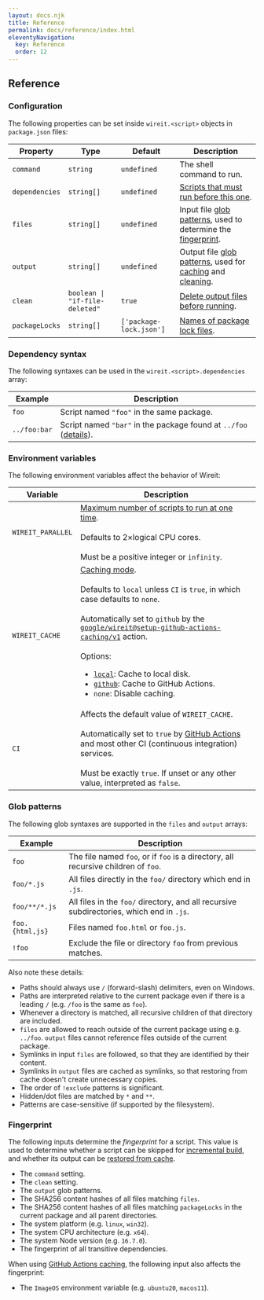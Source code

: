 ```yaml
---
layout: docs.njk
title: Reference
permalink: docs/reference/index.html
eleventyNavigation:
  key: Reference
  order: 12
---
```


## Reference

### Configuration

The following properties can be set inside `wireit.<script>` objects in
`package.json` files:

| Property       | Type                           | Default                 | Description                                                                                                |
| -------------- | ------------------------------ | ----------------------- | ---------------------------------------------------------------------------------------------------------- |
| `command`      | `string`                       | `undefined`             | The shell command to run.                                                                                  |
| `dependencies` | `string[]`                     | `undefined`             | [Scripts that must run before this one](../dependencies/).                                                 |
| `files`        | `string[]`                     | `undefined`             | Input file [glob patterns](#glob-patterns), used to determine the [fingerprint](#fingerprint).             |
| `output`       | `string[]`                     | `undefined`             | Output file [glob patterns](#glob-patterns), used for [caching](../caching/) and [cleaning](../cleaning/). |
| `clean`        | `boolean \| "if-file-deleted"` | `true`                  | [Delete output files before running](../cleaning/).                                                        |
| `packageLocks` | `string[]`                     | `['package-lock.json']` | [Names of package lock files](../package-locks/).                                                          |

### Dependency syntax

The following syntaxes can be used in the `wireit.<script>.dependencies` array:

| Example      | Description                                                                                                     |
| ------------ | --------------------------------------------------------------------------------------------------------------- |
| `foo`        | Script named `"foo"` in the same package.                                                                       |
| `../foo:bar` | Script named `"bar"` in the package found at `../foo` ([details](../dependencies/#cross-package-dependencies)). |

### Environment variables

The following environment variables affect the behavior of Wireit:

| Variable          | Description                                                                                                                                                                                                                                                                                                                                                                                                                                                              |
| ----------------- | ------------------------------------------------------------------------------------------------------------------------------------------------------------------------------------------------------------------------------------------------------------------------------------------------------------------------------------------------------------------------------------------------------------------------------------------------------------------------ |
| `WIREIT_PARALLEL` | [Maximum number of scripts to run at one time](../parallelism/).<br><br>Defaults to 2×logical CPU cores.<br><br>Must be a positive integer or `infinity`.                                                                                                                                                                                                                                                                                                                |
| `WIREIT_CACHE`    | [Caching mode](../caching/).<br><br>Defaults to `local` unless `CI` is `true`, in which case defaults to `none`.<br><br>Automatically set to `github` by the [`google/wireit@setup-github-actions-caching/v1`](../caching/#github-actions-caching) action.<br><br>Options:<ul><li>[`local`](../caching/#local-caching): Cache to local disk.</li><li>[`github`](../caching/#github-actions-caching): Cache to GitHub Actions.</li><li>`none`: Disable caching.</li></ul> |
| `CI`              | Affects the default value of `WIREIT_CACHE`.<br><br>Automatically set to `true` by [GitHub Actions](https://docs.github.com/en/actions/learn-github-actions/environment-variables#default-environment-variables) and most other CI (continuous integration) services.<br><br>Must be exactly `true`. If unset or any other value, interpreted as `false`.                                                                                                                |

### Glob patterns

The following glob syntaxes are supported in the `files` and `output` arrays:

| Example         | Description                                                                              |
| --------------- | ---------------------------------------------------------------------------------------- |
| `foo`           | The file named `foo`, or if `foo` is a directory, all recursive children of `foo`.       |
| `foo/*.js`      | All files directly in the `foo/` directory which end in `.js`.                           |
| `foo/**/*.js`   | All files in the `foo/` directory, and all recursive subdirectories, which end in `.js`. |
| `foo.{html,js}` | Files named `foo.html` or `foo.js`.                                                      |
| `!foo`          | Exclude the file or directory `foo` from previous matches.                               |

Also note these details:

- Paths should always use `/` (forward-slash) delimiters, even on Windows.
- Paths are interpreted relative to the current package even if there is a
  leading `/` (e.g. `/foo` is the same as `foo`).
- Whenever a directory is matched, all recursive children of that directory are
  included.
- `files` are allowed to reach outside of the current package using e.g.
  `../foo`. `output` files cannot reference files outside of the current
  package.
- Symlinks in input `files` are followed, so that they are identified by their content.
- Symlinks in `output` files are cached as symlinks, so that restoring from
  cache doesn't create unnecessary copies.
- The order of `!exclude` patterns is significant.
- Hidden/dot files are matched by `*` and `**`.
- Patterns are case-sensitive (if supported by the filesystem).

### Fingerprint

The following inputs determine the _fingerprint_ for a script. This value is
used to determine whether a script can be skipped for [incremental
build](../incremental-build/), and whether its output can be [restored from
cache](../caching/).

- The `command` setting.
- The `clean` setting.
- The `output` glob patterns.
- The SHA256 content hashes of all files matching `files`.
- The SHA256 content hashes of all files matching `packageLocks` in the current
  package and all parent directories.
- The system platform (e.g. `linux`, `win32`).
- The system CPU architecture (e.g. `x64`).
- The system Node version (e.g. `16.7.0`).
- The fingerprint of all transitive dependencies.

When using [GitHub Actions caching](../caching/#github-actions-caching), the following
input also affects the fingerprint:

- The `ImageOS` environment variable (e.g. `ubuntu20`, `macos11`).
